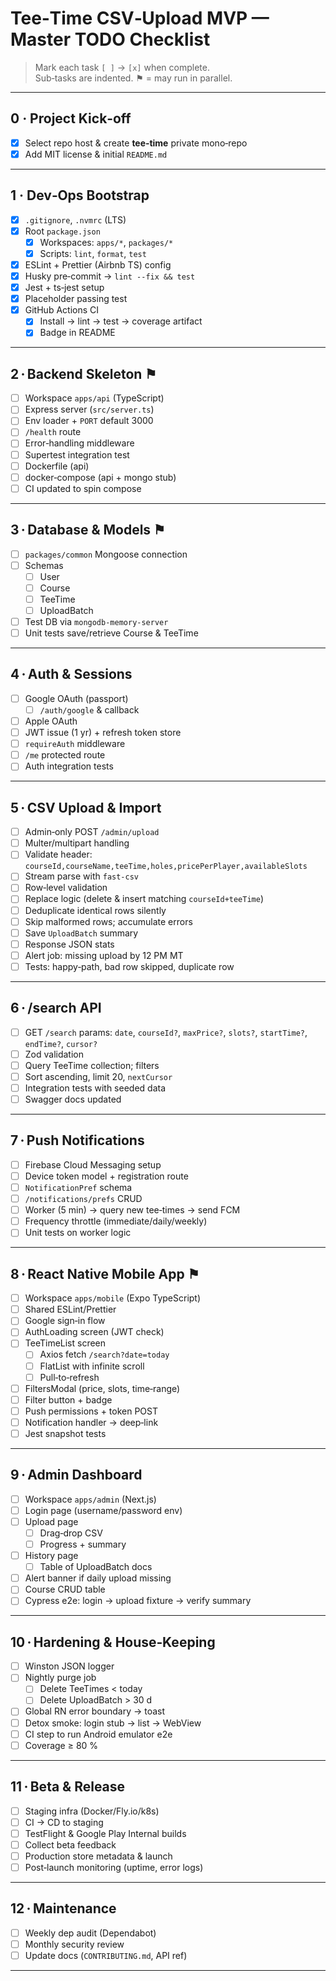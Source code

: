 # Tee‑Time CSV‑Upload MVP — Master TODO Checklist

> Mark each task `[ ]` → `[x]` when complete.  
> Sub‑tasks are indented. ⚑ = may run in parallel.

---

## 0 · Project Kick‑off
- [x] Select repo host & create **tee‑time** private mono‑repo
- [x] Add MIT license & initial `README.md`

---

## 1 · Dev‑Ops Bootstrap
- [x] `.gitignore`, `.nvmrc` (LTS)
- [x] Root `package.json`   
  - [x] Workspaces: `apps/*`, `packages/*`
  - [x] Scripts: `lint`, `format`, `test`
- [x] ESLint + Prettier (Airbnb TS) config
- [x] Husky pre‑commit → `lint --fix && test`
- [x] Jest + ts‑jest setup
- [x] Placeholder passing test
- [x] GitHub Actions CI  
  - [x] Install → lint → test → coverage artifact  
  - [x] Badge in README

---

## 2 · Backend Skeleton ⚑
- [ ] Workspace `apps/api` (TypeScript)
- [ ] Express server (`src/server.ts`)
- [ ] Env loader + `PORT` default 3000
- [ ] `/health` route
- [ ] Error‑handling middleware
- [ ] Supertest integration test
- [ ] Dockerfile (api)
- [ ] docker‑compose (api + mongo stub)
- [ ] CI updated to spin compose

---

## 3 · Database & Models ⚑
- [ ] `packages/common` Mongoose connection
- [ ] Schemas  
  - [ ] User  
  - [ ] Course  
  - [ ] TeeTime  
  - [ ] UploadBatch
- [ ] Test DB via `mongodb-memory-server`
- [ ] Unit tests save/retrieve Course & TeeTime

---

## 4 · Auth & Sessions
- [ ] Google OAuth (passport)  
  - [ ] `/auth/google` & callback
- [ ] Apple OAuth
- [ ] JWT issue (1 yr) + refresh token store
- [ ] `requireAuth` middleware
- [ ] `/me` protected route
- [ ] Auth integration tests

---

## 5 · CSV Upload & Import
- [ ] Admin‑only POST `/admin/upload`
- [ ] Multer/multipart handling
- [ ] Validate header: `courseId,courseName,teeTime,holes,pricePerPlayer,availableSlots`
- [ ] Stream parse with `fast-csv`
- [ ] Row‑level validation
- [ ] Replace logic (delete & insert matching `courseId+teeTime`)
- [ ] Deduplicate identical rows silently
- [ ] Skip malformed rows; accumulate errors
- [ ] Save `UploadBatch` summary
- [ ] Response JSON stats
- [ ] Alert job: missing upload by 12 PM MT
- [ ] Tests: happy‑path, bad row skipped, duplicate row

---

## 6 · /​search API
- [ ] GET `/search` params: `date`, `courseId?`, `maxPrice?`, `slots?`, `startTime?`, `endTime?`, `cursor?`
- [ ] Zod validation
- [ ] Query TeeTime collection; filters
- [ ] Sort ascending, limit 20, `nextCursor`
- [ ] Integration tests with seeded data
- [ ] Swagger docs updated

---

## 7 · Push Notifications
- [ ] Firebase Cloud Messaging setup
- [ ] Device token model + registration route
- [ ] `NotificationPref` schema
- [ ] `/notifications/prefs` CRUD
- [ ] Worker (5 min) → query new tee‑times → send FCM
- [ ] Frequency throttle (immediate/daily/weekly)
- [ ] Unit tests on worker logic

---

## 8 · React Native Mobile App ⚑
- [ ] Workspace `apps/mobile` (Expo TypeScript)
- [ ] Shared ESLint/Prettier
- [ ] Google sign‑in flow
- [ ] AuthLoading screen (JWT check)
- [ ] TeeTimeList screen  
  - [ ] Axios fetch `/search?date=today`  
  - [ ] FlatList with infinite scroll  
  - [ ] Pull‑to‑refresh
- [ ] FiltersModal (price, slots, time‑range)
- [ ] Filter button + badge
- [ ] Push permissions + token POST
- [ ] Notification handler → deep‑link
- [ ] Jest snapshot tests

---

## 9 · Admin Dashboard
- [ ] Workspace `apps/admin` (Next.js)
- [ ] Login page (username/password env)
- [ ] Upload page  
  - [ ] Drag‑drop CSV  
  - [ ] Progress + summary
- [ ] History page  
  - [ ] Table of UploadBatch docs
- [ ] Alert banner if daily upload missing
- [ ] Course CRUD table
- [ ] Cypress e2e: login → upload fixture → verify summary

---

## 10 · Hardening & House‑Keeping
- [ ] Winston JSON logger
- [ ] Nightly purge job  
  - [ ] Delete TeeTimes < today  
  - [ ] Delete UploadBatch > 30 d
- [ ] Global RN error boundary → toast
- [ ] Detox smoke: login stub → list → WebView
- [ ] CI step to run Android emulator e2e
- [ ] Coverage ≥ 80 %

---

## 11 · Beta & Release
- [ ] Staging infra (Docker/Fly.io/k8s)
- [ ] CI → CD to staging
- [ ] TestFlight & Google Play Internal builds
- [ ] Collect beta feedback
- [ ] Production store metadata & launch
- [ ] Post‑launch monitoring (uptime, error logs)

---

## 12 · Maintenance
- [ ] Weekly dep audit (Dependabot)
- [ ] Monthly security review
- [ ] Update docs (`CONTRIBUTING.md`, API ref)

---
